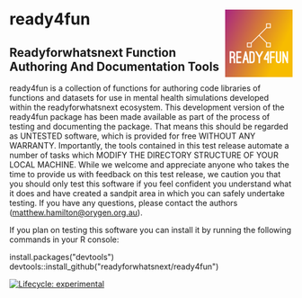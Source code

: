 # ready4fun <img src="man/figures/fav120.png" align="right" />

## Readyforwhatsnext Function Authoring And Documentation Tools

ready4fun is a collection of functions for
authoring code libraries of functions and datasets for use in mental
health simulations developed within the readyforwhatsnext ecosystem.
This development version of the ready4fun package has been made
available as part of the process of testing and documenting the
package. That means this should be regarded as UNTESTED software,
which is provided for free WITHOUT ANY WARRANTY. Importantly, the
tools contained in this test release automate a number of tasks which
MODIFY THE DIRECTORY STRUCTURE OF YOUR LOCAL MACHINE.  While we
welcome and appreciate anyone who takes the time to provide us with
feedback on this test release, we caution you that you should only
test this software if you feel confident you understand what it does
and have created a sandpit area in which you can safely undertake
testing. If you have any questions, please contact the authors
(matthew.hamilton@orygen.org.au).

If you plan on testing this software you can install it by running the following commands in your R console:

install.packages("devtools")
devtools::install_github("readyforwhatsnext/ready4fun")
<!-- badges: start -->
[![Lifecycle: experimental](https://img.shields.io/badge/lifecycle-experimental-orange.svg)](https://www.tidyverse.org/lifecycle/#experimental)
<!-- badges: end -->

